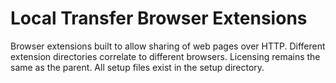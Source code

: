 # Local Transfer Browser Extensions

Browser extensions built to allow sharing of web pages over HTTP.  Different extension directories correlate to different browsers. Licensing remains the same as the parent. All setup files exist in the setup directory.

